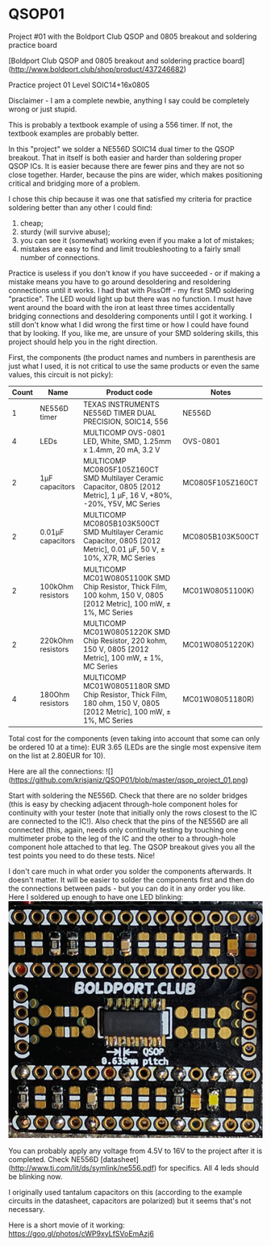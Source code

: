 # QSOP01
Project #01 with the Boldport Club QSOP and 0805 breakout and soldering practice board

[Boldport Club QSOP and 0805 breakout and soldering practice board] (http://www.boldport.club/shop/product/437246682)

Practice project 01
Level SOIC14+16x0805

Disclaimer - I am a complete newbie, anything I say could be completely wrong or just stupid.

This is probably a textbook example of using a 556 timer. If not, the textbook examples are probably better.

In this "project" we solder a NE556D SOIC14 dual timer to the QSOP breakout. That in itself is both easier and harder than soldering proper QSOP ICs. It is easier because there are fewer pins and they are not so close together. Harder, because the pins are wider, which makes positioning critical and bridging more of a problem.

I chose this chip because it was one that satisfied my criteria for practice soldering better than any other I could find:

1. cheap;
2. sturdy (will survive abuse);
3. you can see it (somewhat) working even if you make a lot of mistakes;
4. mistakes are easy to find and limit troubleshooting to a fairly small number of connections.

Practice is useless if you don't know if you have succeeded - or if making a mistake means you have to go around desoldering and resoldering connections until it works. I had that with PissOff - my first SMD soldering "practice". The LED would light up but there was no function. I must have went around the board with the iron at least three times accidentally bridging connections and desoldering components until I got it working. I still don't know what I did wrong the first time or how I could have found that by looking. If you, like me, are unsure of your SMD soldering skills, this project should help you in the right direction.

First, the components (the product names and numbers in parenthesis are just what I used, it is not critical to use the same products or even the same values, this circuit is not picky):

| Count | Name | Product code | Notes |
| ---- | ---- | ------------ | ----- |
| 1 | NE556D timer | TEXAS INSTRUMENTS  NE556D  TIMER DUAL PRECISION, SOIC14, 556 | NE556D | |
| 4 | LEDs | MULTICOMP  OVS-0801  LED, White, SMD, 1.25mm x 1.4mm, 20 mA, 3.2 V | OVS-0801 | |
| 2 | 1µF capacitors | MULTICOMP  MC0805F105Z160CT  SMD Multilayer Ceramic Capacitor, 0805 [2012 Metric], 1 µF, 16 V, +80%, -20%, Y5V, MC Series | MC0805F105Z160CT | |
| 2 | 0.01µF capacitors | MULTICOMP  MC0805B103K500CT  SMD Multilayer Ceramic Capacitor, 0805 [2012 Metric], 0.01 µF, 50 V, ± 10%, X7R, MC Series | MC0805B103K500CT | these are optional but don't cost anything so why not, they are good for practice |
| 2 | 100kOhm resistors | MULTICOMP  MC01W08051100K  SMD Chip Resistor, Thick Film, 100 kohm, 150 V, 0805 [2012 Metric], 100 mW, ± 1%, MC Series | MC01W08051100K) | |
| 2 | 220kOhm resistors | MULTICOMP  MC01W08051220K  SMD Chip Resistor, 220 kohm, 150 V, 0805 [2012 Metric], 100 mW, ± 1%, MC Series | MC01W08051220K) | |
| 4 | 180Ohm resistors | MULTICOMP  MC01W08051180R  SMD Chip Resistor, Thick Film, 180 ohm, 150 V, 0805 [2012 Metric], 100 mW, ± 1%, MC Series | MC01W08051180R) | Value depends on the LEds you use|

Total cost for the components (even taking into account that some can only be ordered 10 at a time): EUR 3.65 (LEDs are the single most expensive item on the list at 2.80EUR for 10).

Here are all the connections:
![] (https://github.com/krisjaniz/QSOP01/blob/master/qsop_project_01.png)

Start with soldering the NE556D. Check that there are no solder bridges (this is easy by checking adjacent through-hole component holes for continuity with your tester (note that initially only the rows closest to the IC are connected to the IC!). Also check that the pins of the NE556D are all connected (this, again, needs only continuity testing by touching one multimeter probe to the leg of the IC and the other to a through-hole component hole attached to that leg.
The QSOP breakout gives you all the test points you need to do these tests. Nice!

I don't care much in what order you solder the components afterwards. It doesn't matter. It will be easier to solder the components first and then do the connections between pads - but you can do it in any order you like.
Here I soldered up enough to have one LED blinking:
![](https://github.com/krisjaniz/QSOP01/blob/master/20161126_021910-ANIMATION.gif)

You can probably apply any voltage from 4.5V to 16V to the project after it is completed. Check NE556D [datasheet] (http://www.ti.com/lit/ds/symlink/ne556.pdf) for specifics.
All 4 leds should be blinking now.

I originally used tantalum capacitors on this (according to the example circuits in the datasheet, capacitors are polarized) but it seems that's not necessary.

Here is a short movie of it working:
https://goo.gl/photos/cWP9xyLfSVoEmAzj6
